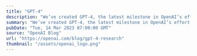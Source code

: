```yaml
---
title: "GPT-4"
description: "We’ve created GPT-4, the latest milestone in OpenAI’s effort in scaling up deep learning. GPT-4 is a large multimodal model (accepting image and text inputs, emitting text outputs) that, while less capable than humans in many real-world scenarios, exhibits human-level performance on various professional and academic benchmarks."
summary: "We’ve created GPT-4, the latest milestone in OpenAI’s effort in scaling up deep learning. GPT-4 is a large multimodal model (accepting image and text inputs, emitting text outputs) that, while less capable than humans in many real-world scenarios, exhibits human-level performance on various professional and academic benchmarks."
pubDate: "Tue, 14 Mar 2023 07:00:00 GMT"
source: "OpenAI Blog"
url: "https://openai.com/blog/gpt-4-research"
thumbnail: "/assets/openai_logo.png"
---
```


